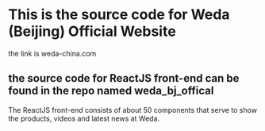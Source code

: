 # This is the source code for Weda (Beijing) Official Website

the link is weda-china.com


## the source code for ReactJS front-end can be found in the repo named weda_bj_offical 

The ReactJS front-end consists of about 50 components that serve to show the products, videos and latest news at Weda. 

